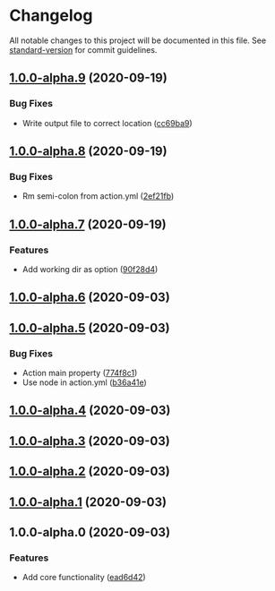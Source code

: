 # Changelog

All notable changes to this project will be documented in this file. See [standard-version](https://github.com/conventional-changelog/standard-version) for commit guidelines.

## [1.0.0-alpha.9](https://github.com/tkottke90/ghaction-record-step/compare/v1.0.0-alpha.8...v1.0.0-alpha.9) (2020-09-19)


### Bug Fixes

* Write output file to correct location ([cc69ba9](https://github.com/tkottke90/ghaction-record-step/commit/cc69ba96d8f04cc450846b5ea91db880b515b944))

## [1.0.0-alpha.8](https://github.com/tkottke90/ghaction-record-step/compare/v1.0.0-alpha.7...v1.0.0-alpha.8) (2020-09-19)


### Bug Fixes

* Rm semi-colon from action.yml ([2ef21fb](https://github.com/tkottke90/ghaction-record-step/commit/2ef21fb557dc61f19cd332dbea773c6c8cac1225))

## [1.0.0-alpha.7](https://github.com/tkottke90/ghaction-record-step/compare/v1.0.0-alpha.6...v1.0.0-alpha.7) (2020-09-19)


### Features

* Add working dir as option ([90f28d4](https://github.com/tkottke90/ghaction-record-step/commit/90f28d4f0e0a074799014b81d3c32000b68bdc0f))

## [1.0.0-alpha.6](https://github.com/tkottke90/ghaction-record-step/compare/v1.0.0-alpha.5...v1.0.0-alpha.6) (2020-09-03)

## [1.0.0-alpha.5](https://github.com/tkottke90/ghaction-record-step/compare/v1.0.0-alpha.4...v1.0.0-alpha.5) (2020-09-03)


### Bug Fixes

* Action main property ([774f8c1](https://github.com/tkottke90/ghaction-record-step/commit/774f8c1a9530ccb4ca1d1f7d13edcf304ce57b3b))
* Use node in action.yml ([b36a41e](https://github.com/tkottke90/ghaction-record-step/commit/b36a41eed6dabb45e576aeb89f41175befe8519b))

## [1.0.0-alpha.4](https://github.com/tkottke90/ghaction-record-step/compare/v1.0.0-alpha.3...v1.0.0-alpha.4) (2020-09-03)

## [1.0.0-alpha.3](https://github.com/tkottke90/ghaction-record-step/compare/v1.0.0-alpha.2...v1.0.0-alpha.3) (2020-09-03)

## [1.0.0-alpha.2](https://github.com/tkottke90/ghaction-record-step/compare/v1.0.0-alpha.1...v1.0.0-alpha.2) (2020-09-03)

## [1.0.0-alpha.1](https://github.com/tkottke90/ghaction-record-step/compare/v1.0.0-alpha.0...v1.0.0-alpha.1) (2020-09-03)

## 1.0.0-alpha.0 (2020-09-03)


### Features

* Add core functionality ([ead6d42](https://github.com/tkottke90/ghaction-record-step/commit/ead6d42be34911e3f12d813fce03e73b981806f3))
